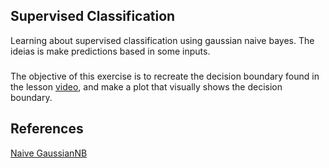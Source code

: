 ## Supervised Classification

Learning about supervised classification using gaussian naive bayes.
The ideias is make predictions based in some inputs.

### 
The objective of this exercise is to recreate the decision boundary found in the lesson [video](https://www.youtube.com/watch?v=wpnDwiqTCJA&t=1s), and make a plot that visually shows the decision boundary.



## References
[Naive GaussianNB](https://scikit-learn.org/stable/modules/generated/sklearn.naive_bayes.GaussianNB.html)
